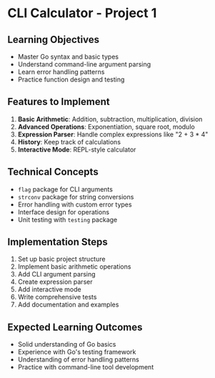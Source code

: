 # CLI Calculator - Project 1

## Learning Objectives
- Master Go syntax and basic types
- Understand command-line argument parsing
- Learn error handling patterns
- Practice function design and testing

## Features to Implement
1. **Basic Arithmetic**: Addition, subtraction, multiplication, division
2. **Advanced Operations**: Exponentiation, square root, modulo
3. **Expression Parser**: Handle complex expressions like "2 + 3 * 4"
4. **History**: Keep track of calculations
5. **Interactive Mode**: REPL-style calculator

## Technical Concepts
- `flag` package for CLI arguments
- `strconv` package for string conversions
- Error handling with custom error types
- Interface design for operations
- Unit testing with `testing` package

## Implementation Steps
1. Set up basic project structure
2. Implement basic arithmetic operations
3. Add CLI argument parsing
4. Create expression parser
5. Add interactive mode
6. Write comprehensive tests
7. Add documentation and examples

## Expected Learning Outcomes
- Solid understanding of Go basics
- Experience with Go's testing framework
- Understanding of error handling patterns
- Practice with command-line tool development
